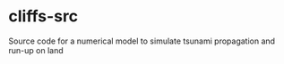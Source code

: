 cliffs-src
==========

Source code for a numerical model to simulate tsunami propagation and run-up on land 

